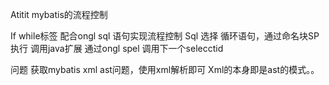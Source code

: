 Atitit mybatis的流程控制

If while标签
配合ongl  sql 语句实现流程控制
Sql 选择 循环语句，通过命名块SP执行
调用java扩展 通过ongl spel
调用下一个selecctid

<bind name="name" value="@attilax.mybatis.MybatisUtil@setNextProcess('第一个流程')"/>
问题
获取mybatis xml ast问题，使用xml解析即可
Xml的本身即是ast的模式。。
